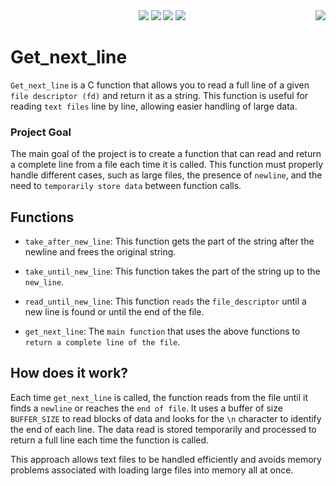 <div align="center">
	<img src="https://img.shields.io/badge/norminette-passing-success"/>
	<img src="https://img.shields.io/badge/leaks-none-success" />
  	<img src="https://img.shields.io/badge/bonus-included-success"/>
  	<img src="https://img.shields.io/badge/-125%2F100-success?logo=42&logoColor=fff" />
	<a href="https://github.com/lvezdi/Get_next_line/blob/main/Documentation/README.md" >
   	<img src="https://img.shields.io/badge/Cambiar_Idioma-Español-blue" align="right"></a>
</div>

# Get_next_line
`Get_next_line` is a C function that allows you to read a full line of a given `file descriptor (fd)` and return it as a string. This function is useful for reading `text files` line by line, allowing easier handling of large data.

### Project Goal
The main goal of the project is to create a function that can read and return a complete line from a file each time it is called. This function must properly handle different cases, such as large files, the presence of `newline`, and the need to `temporarily store data` between function calls.

## Functions

- `take_after_new_line`: This function gets the part of the string after the newline and frees the original string.

- `take_until_new_line`: This function takes the part of the string up to the `new_line`.

- `read_until_new_line`: This function `reads` the `file_descriptor` until a new line is found or until the end of the file.

- `get_next_line`: The `main function` that uses the above functions to `return a complete line of the file`.

## How does it work?
Each time `get_next_line` is called, the function reads from the file until it finds a `newline` or reaches the `end of file`. It uses a buffer of size `BUFFER_SIZE` to read blocks of data and looks for the `\n` character to identify the end of each line. The data read is stored temporarily and processed to return a full line each time the function is called.

This approach allows text files to be handled efficiently and avoids memory problems associated with loading large files into memory all at once.
